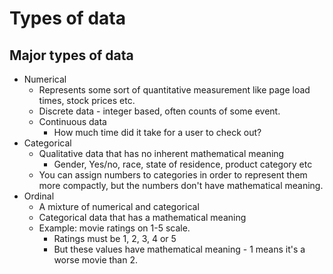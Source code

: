 # Types of data

## Major types of data

- Numerical
    - Represents some sort of quantitative measurement like page load times, stock prices etc.
    - Discrete data - integer based, often counts of some event.
    - Continuous data
        - How much time did it take for a user to check out?
- Categorical
    - Qualitative data that has no inherent mathematical meaning
        - Gender, Yes/no, race, state of residence, product category etc
    - You can assign numbers to categories in order to represent them more compactly, but the numbers don't have mathematical meaning.
- Ordinal
    - A mixture of numerical and categorical
    - Categorical data that has a mathematical meaning
    - Example: movie ratings on 1-5 scale.
        - Ratings must be 1, 2, 3, 4 or 5
        - But these values have mathematical meaning - 1 means it's a worse movie than 2.
